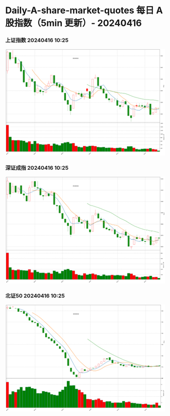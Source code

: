 
# Daily-A-share-market-quotes 每日 A 股指数（5min 更新）- 20240416

### 上证指数 20240416 10:25
![](./fig/2024/4/20240416-sh000001.png)

### 深证成指 20240416 10:25
![](./fig/2024/4/20240416-sz399001.png)

### 北证50 20240416 10:25
![](./fig/2024/4/20240416-bj899050.png)
